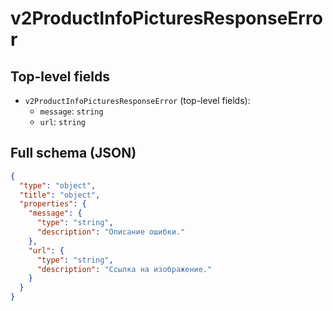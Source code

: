 # v2ProductInfoPicturesResponseError

## Top-level fields
- `v2ProductInfoPicturesResponseError` (top-level fields):
  - `message`: `string`
  - `url`: `string`

## Full schema (JSON)
```json
{
  "type": "object",
  "title": "object",
  "properties": {
    "message": {
      "type": "string",
      "description": "Описание ошибки."
    },
    "url": {
      "type": "string",
      "description": "Ссылка на изображение."
    }
  }
}
```
